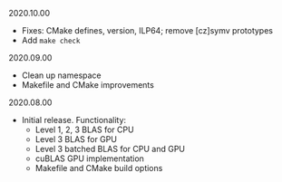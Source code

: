2020.10.00
  - Fixes: CMake defines, version, ILP64; remove [cz]symv prototypes
  - Add `make check`

2020.09.00
  - Clean up namespace
  - Makefile and CMake improvements

2020.08.00
  - Initial release. Functionality:
    - Level 1, 2, 3 BLAS for CPU
    - Level 3 BLAS for GPU
    - Level 3 batched BLAS for CPU and GPU
    - cuBLAS GPU implementation
    - Makefile and CMake build options
